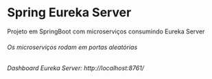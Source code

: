 # Spring Eureka Server
Projeto em SpringBoot com microserviços consumindo Eureka Server

###### Os microserviços rodam em portas aleatórias

###### Dashboard Eureka Server: http://localhost:8761/
